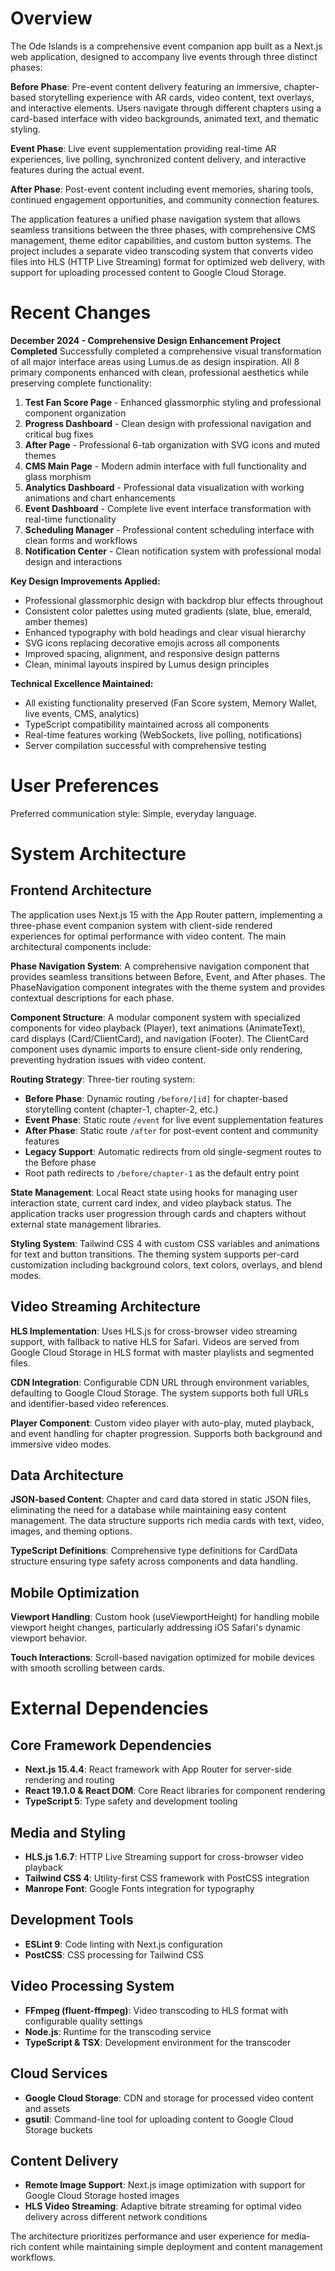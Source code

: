 # Overview

The Ode Islands is a comprehensive event companion app built as a Next.js web application, designed to accompany live events through three distinct phases:

**Before Phase**: Pre-event content delivery featuring an immersive, chapter-based storytelling experience with AR cards, video content, text overlays, and interactive elements. Users navigate through different chapters using a card-based interface with video backgrounds, animated text, and thematic styling.

**Event Phase**: Live event supplementation providing real-time AR experiences, live polling, synchronized content delivery, and interactive features during the actual event.

**After Phase**: Post-event content including event memories, sharing tools, continued engagement opportunities, and community connection features.

The application features a unified phase navigation system that allows seamless transitions between the three phases, with comprehensive CMS management, theme editor capabilities, and custom button systems. The project includes a separate video transcoding system that converts video files into HLS (HTTP Live Streaming) format for optimized web delivery, with support for uploading processed content to Google Cloud Storage.

# Recent Changes

**December 2024 - Comprehensive Design Enhancement Project Completed**
Successfully completed a comprehensive visual transformation of all major interface areas using Lumus.de as design inspiration. All 8 primary components enhanced with clean, professional aesthetics while preserving complete functionality:

1. **Test Fan Score Page** - Enhanced glassmorphic styling and professional component organization
2. **Progress Dashboard** - Clean design with professional navigation and critical bug fixes
3. **After Page** - Professional 6-tab organization with SVG icons and muted themes
4. **CMS Main Page** - Modern admin interface with full functionality and glass morphism
5. **Analytics Dashboard** - Professional data visualization with working animations and chart enhancements
6. **Event Dashboard** - Complete live event interface transformation with real-time functionality
7. **Scheduling Manager** - Professional content scheduling interface with clean forms and workflows
8. **Notification Center** - Clean notification system with professional modal design and interactions

**Key Design Improvements Applied:**
- Professional glassmorphic design with backdrop blur effects throughout
- Consistent color palettes using muted gradients (slate, blue, emerald, amber themes)
- Enhanced typography with bold headings and clear visual hierarchy
- SVG icons replacing decorative emojis across all components
- Improved spacing, alignment, and responsive design patterns
- Clean, minimal layouts inspired by Lumus design principles

**Technical Excellence Maintained:**
- All existing functionality preserved (Fan Score system, Memory Wallet, live events, CMS, analytics)
- TypeScript compatibility maintained across all components
- Real-time features working (WebSockets, live polling, notifications)
- Server compilation successful with comprehensive testing

# User Preferences

Preferred communication style: Simple, everyday language.

# System Architecture

## Frontend Architecture
The application uses Next.js 15 with the App Router pattern, implementing a three-phase event companion system with client-side rendered experiences for optimal performance with video content. The main architectural components include:

**Phase Navigation System**: A comprehensive navigation component that provides seamless transitions between Before, Event, and After phases. The PhaseNavigation component integrates with the theme system and provides contextual descriptions for each phase.

**Component Structure**: A modular component system with specialized components for video playback (Player), text animations (AnimateText), card displays (Card/ClientCard), and navigation (Footer). The ClientCard component uses dynamic imports to ensure client-side only rendering, preventing hydration issues with video content.

**Routing Strategy**: Three-tier routing system:
- **Before Phase**: Dynamic routing `/before/[id]` for chapter-based storytelling content (chapter-1, chapter-2, etc.)
- **Event Phase**: Static route `/event` for live event supplementation features
- **After Phase**: Static route `/after` for post-event content and community features
- **Legacy Support**: Automatic redirects from old single-segment routes to the Before phase
- Root path redirects to `/before/chapter-1` as the default entry point

**State Management**: Local React state using hooks for managing user interaction state, current card index, and video playback status. The application tracks user progression through cards and chapters without external state management libraries.

**Styling System**: Tailwind CSS 4 with custom CSS variables and animations for text and button transitions. The theming system supports per-card customization including background colors, text colors, overlays, and blend modes.

## Video Streaming Architecture
**HLS Implementation**: Uses HLS.js for cross-browser video streaming support, with fallback to native HLS for Safari. Videos are served from Google Cloud Storage in HLS format with master playlists and segmented files.

**CDN Integration**: Configurable CDN URL through environment variables, defaulting to Google Cloud Storage. The system supports both full URLs and identifier-based video references.

**Player Component**: Custom video player with auto-play, muted playback, and event handling for chapter progression. Supports both background and immersive video modes.

## Data Architecture
**JSON-based Content**: Chapter and card data stored in static JSON files, eliminating the need for a database while maintaining easy content management. The data structure supports rich media cards with text, video, images, and theming options.

**TypeScript Definitions**: Comprehensive type definitions for CardData structure ensuring type safety across components and data handling.

## Mobile Optimization
**Viewport Handling**: Custom hook (useViewportHeight) for handling mobile viewport height changes, particularly addressing iOS Safari's dynamic viewport behavior.

**Touch Interactions**: Scroll-based navigation optimized for mobile devices with smooth scrolling between cards.

# External Dependencies

## Core Framework Dependencies
- **Next.js 15.4.4**: React framework with App Router for server-side rendering and routing
- **React 19.1.0 & React DOM**: Core React libraries for component rendering
- **TypeScript 5**: Type safety and development tooling

## Media and Styling
- **HLS.js 1.6.7**: HTTP Live Streaming support for cross-browser video playback
- **Tailwind CSS 4**: Utility-first CSS framework with PostCSS integration
- **Manrope Font**: Google Fonts integration for typography

## Development Tools
- **ESLint 9**: Code linting with Next.js configuration
- **PostCSS**: CSS processing for Tailwind CSS

## Video Processing System
- **FFmpeg (fluent-ffmpeg)**: Video transcoding to HLS format with configurable quality settings
- **Node.js**: Runtime for the transcoding service
- **TypeScript & TSX**: Development environment for the transcoder

## Cloud Services
- **Google Cloud Storage**: CDN and storage for processed video content and assets
- **gsutil**: Command-line tool for uploading content to Google Cloud Storage buckets

## Content Delivery
- **Remote Image Support**: Next.js image optimization with support for Google Cloud Storage hosted images
- **HLS Video Streaming**: Adaptive bitrate streaming for optimal video delivery across different network conditions

The architecture prioritizes performance and user experience for media-rich content while maintaining simple deployment and content management workflows.